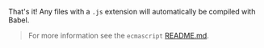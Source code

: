 That's it! Any files with a `.js` extension will automatically be compiled
with Babel.

<blockquote class="babel-callout babel-callout-info">
  <p>
    For more information see the <code>ecmascript</code>
    <a href="https://github.com/meteor/meteor/blob/master/packages/ecmascript/README.md">README.md</a>.
  </p>
</blockquote>
